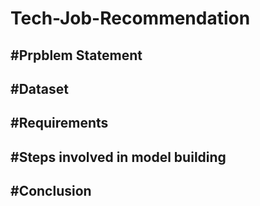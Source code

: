 # Tech-Job-Recommendation

#Prpblem Statement
---



#Dataset
---



#Requirements
---



#Steps involved in model building
---



#Conclusion
---


